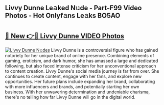 ## Livvy Dunne Le𝚊ked N𝚞de - Part-F99 Video Photos - Hot Onlyf𝚊ns Le𝚊ks BO5AO

# <h2><a href="http://ab4743.deff.icu/?id=Livvy+Dunne">🔗 New 👉🔴 Livvy Dunne VIDEO Photos</a></h2>

[![Livvy Dunne N𝚞des](https://i.imgur.com/rIISA9y.gif)](http://ab4743.deff.icu/?id=Livvy+Dunne)
Livvy Dunne is a controversial figure who has gained notoriety for her unique brand of online presence. Combining elements of gaming, eroticism, and dark humor, she has amassed a large and dedicated following, but also faced intense criticism for her unconventional approach to content creation. Livvy Dunne's social media journey is far from over. She continues to create content, engage with her fans, and explore new opportunities. Her future plans include expanding her brand, collaborating with more influencers and brands, and potentially starting her own business. With her unwavering determination and undeniable charisma, there's no telling how far Livvy Dunne will go in the digital world.
